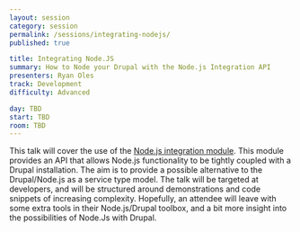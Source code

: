 ```yaml
---
layout: session
category: session
permalink: /sessions/integrating-nodejs/
published: true

title: Integrating Node.JS
summary: How to Node your Drupal with the Node.js Integration API
presenters: Ryan Oles
track: Development
difficulty: Advanced

day: TBD
start: TBD
room: TBD
---
```


This talk will cover the use of the [Node.js integration module](http://drupal.org/project/nodejs). This module provides an API that allows Node.js functionality to be tightly coupled with a Drupal installation. The aim is to provide a possible alternative to the Drupal/Node.js as a service type model. The talk will be targeted at developers, and will be structured around demonstrations and code snippets of increasing complexity. Hopefully, an attendee will leave with some extra tools in their Node.js/Drupal toolbox, and a bit more insight into the possibilities of Node.Js with Drupal.
